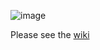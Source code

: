 ![image](https://github.com/user-attachments/assets/23136790-98ca-4d66-abde-c5de54f0c0c3)

Please see the [wiki](https://github.com/dylogaming/LevelDesigner/wiki)
